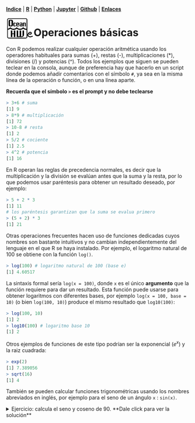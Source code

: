 <p align="left">
<strong><a href="../Indice.md">Indice</a></strong>
|
<strong><a href="../Intro-a-R/R.md">R</a></strong>
|
<strong><a href="../Intro-a-Python/Python.md">Python</a></strong>
|
<strong><a href="../Intro-a-Jupyter/Jupyter.md">Jupyter</a></strong>
|
<strong><a href="../Intro-a-github/Github.md">Github</a></strong>
|
<strong><a href="../enlaces.md">Enlaces</a></strong>
</p>

<img     style="float: left;" src="OHWe.png" width=15% height=15%>


# Operaciones básicas

Con R podemos realizar cualquier operación aritmética usando los operadores habituales para sumas (+), restas (-), multiplicaciones (\*), divisiones (/) y potencias (^). Todos los ejemplos que siguen se pueden teclear en la consola, aunque de preferencia hay que hacerlo en un script donde podemos añadir comentarios con el símbolo `#`, ya sea en la misma línea de la operación o función, o en una línea aparte.

**Recuerda que el símbolo `>` es el prompt y no debe teclearse**

```r
> 3+6 # suma
[1] 9 
> 8*9 # multiplicación
[1] 72
> 10-8 # resta
[1] 2
> 5/2 # cociente
[1] 2.5
> 4^2 # potencia
[1] 16
```
En R operan las reglas de precedencia normales, es decir que la multiplicación y la división se evalúan antes que la suma y la resta, por lo que podemos usar paréntesis para  obtener un resultado deseado, por ejemplo:

```r
> 5 + 2 * 3
[1] 11
# los paréntesis garantizan que la suma se evalua primero
> (5 + 2) * 3
[1] 21
```

Otras operaciones frecuentes  hacen uso de funciones dedicadas cuyos nombres son bastante intuitivos y no cambian independientemente del lenguaje en el que R se haya instalado. Por ejemplo, el logaritmo natural de 100 se obtiene con la función `log()`.

```r
> log(100) # logaritmo natural de 100 (base e)
[1] 4.60517
```
La sintaxis formal sería  `log(x = 100)`, donde `x` es el único **argumento** que la función requiere para dar un resultado. Esta función puede usarse para obtener logaritmos con diferentes bases, por ejemplo `log(x = 100, base = 10)` (o bien `log(100, 10)`) produce el mismo resultado que `log10(100)`:

```r
> log(100, 10)
[1] 2
> log10(100) # logaritmo base 10
[1] 2
```
Otros ejemplos de funciones de este tipo podrían ser la exponencial ($e^x$) y la raiz cuadrada:
```r
> exp(2)
[1] 7.389056
> sqrt(16)
[1] 4
```
También se pueden calcular funciones trigonométricas usando los nombres abreviados en inglés, por ejemplo para el seno de un ángulo `x` : `sin(x)`. 

<details>
<summary>Ejercicio: calcula el seno y coseno de 90. **Dale click para ver la solución**</summary>
 
 ```r
# las funciones trigonométricas en R esperan los ángulos en radianes
> sin(90*pi/180) 
[1] 1
> cos(90*pi/180)
[1] 6.123032e-17
```
 
</details>

